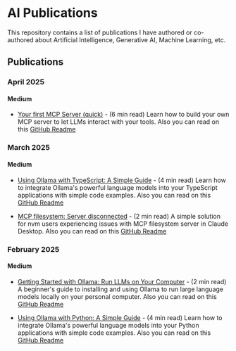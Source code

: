 # AI Publications

This repository contains a list of publications I have authored or co-authored about Artificial Intelligence, Generative AI, Machine Learning, etc.

## Publications

### April 2025

#### Medium

- <a href="https://medium.com/@jonigl/your-first-mcp-server-quick-5dc955a5f364" target="_blank">Your first MCP Server (quick)</a> - (6 min read) Learn how to build your own MCP server to let LLMs interact with your tools. Also you can read on this [GitHub Readme](medium/2025/04/Your%20first%20MCP%20Server (quick)/README.md)

### March 2025

#### Medium

- <a href="https://medium.com/@jonigl/using-ollama-with-typescript-a-simple-guide-20f5e8d3827c" target="_blank">Using Ollama with TypeScript: A Simple Guide</a> - (4 min read) Learn how to integrate Ollama's powerful language models into your TypeScript applications with simple code examples. Also you can read on this [GitHub Readme](medium/2025/03/Using%20Ollama%20with%20TypeScript%20-%20A%20Simple%20Guide/README.md)

- <a href="https://medium.com/@jonigl/mcp-filesystem-server-disconnected-750e00917eec" target="_blank">MCP filesystem: Server disconnected</a> - (2 min read) A simple solution for nvm users experiencing issues with MCP filesystem server in Claude Desktop. Also you can read on this [GitHub Readme](medium/2025/03/MCP%20filesystem%20-%20Server%20disconnected/README.md)

### February 2025

#### Medium

- <a href="https://medium.com/@jonigl/getting-started-with-ollama-run-llms-on-your-computer-915ba084918c" target="_blank">Getting Started with Ollama: Run LLMs on Your Computer</a> - (2 min read) A beginner's guide to installing and using Ollama to run large language models locally on your personal computer. Also you can read on this [GitHub Readme](medium/2025/02/Getting%20Started%20with%20Ollama%20-%20Run%20LLMs%20on%20Your%20Computer/README.md)

- <a href="https://medium.com/@jonigl/using-ollama-with-python-a-simple-guide-0752369e1e55" target="_blank">Using Ollama with Python: A Simple Guide</a> - (4 min read) Learn how to integrate Ollama's powerful language models into your Python applications with simple code examples. Also you can read on this [GitHub Readme](medium/2025/02/Using%20Ollama%20with%20Python%20-%20A%20Simple%20Guide/README.md)
